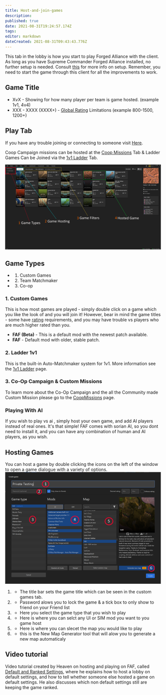 ```yaml
---
title: Host-and-join-games
description: 
published: true
date: 2021-08-31T19:24:57.174Z
tags: 
editor: markdown
dateCreated: 2021-08-31T09:43:43.776Z
---
```


This tab in the lobby is how you start to play Forged Alliance with the client. As long as you have Supreme Commander Forged Alliance installed, no further setup is needed. Consult [this](/Setting-Up-FAF) for more info on setup. Remember, you need to start the game through this client for all the improvements to work.

## Game Title
- XvX - Showing for how many player per team is game hosted. (example 1v1, 4v4)
- XXX - XXXX (XXXX+) - [Global Rating](/Global-Ranking) Limitations (example 800-1500, 1200+)

## Play Tab
If you have any trouble joining or connecting to someone visit [Here](http://wiki.faforever.com/index.php?title=Connection_issues_and_solutions).

Coop Campaign missions can be hosted at the [Coop Missions](/Coop-Missions) Tab & Ladder Games Can be Joined via the [1v1 Ladder](/The-Ladder) Tab.

![faf-game.png](/faf-game.png)

## Game Types
- 1) Custom Games
- 2) Team Matchmaker
- 3) Co-op

### 1. Custom Games

This is how most games are played - simply double click on a game which you like the look of and you will join it! However, bear in mind the game titles - some have [rating](Global_Ranking "wikilink") requirements, and you may have trouble vs players who are much higher rated than you.
- **FAF (Beta)** - This is a default mod with the newest patch available.
- **FAF** - Default mod with older, stable patch.

### 2. Ladder 1v1
This is the built-in Auto-Matchmaker system for 1v1. More information see the [1v1 Ladder](The_Ladder "wikilink") page.

### 3. Co-Op Campaign & Custom Missions
To learn more about the Co-Op Campaign and the all the Community made Custom Mission please go to the [CoopMissions](Coop_Missions "wikilink") page.

### Playing With AI
If you wish to play vs ai , simply host your own game, and add AI players instead of real ones. It's that simple! FAF comes with sorian AI, so you dont need to install it, and you can have any combination of human and AI players, as you wish.

## Hosting Games
You can host a game by double clicking the icons on the left of the window to open a game dialogue with a variety of options.
![hosting-games.png](/hosting-games.png)
1) - The title bar sets the game title which can be seen in the custom games tab.
2) - Password alows you to lock the game & a tick box to only show to friend on your Friend list
3) - Here you select the game type that you wish to play
4) - Here is where you can selct any UI or SIM mod you want to you game host
5) - Here is where you can slecet the map you would like to play
6) - this is the New Map Generator tool that will alow you to generate a new map automaticaly

## Video tutorial
Video tutorial created by Heaven on hosting and playing on FAF, called [Default and Ranked Settings](https://youtu.be/BpSH12DdoFM), where he explains how to host a lobby on default settings, and how to tell whether someone else hosted a game on default settings. He also discusses which non default settings still are keeping the game ranked.